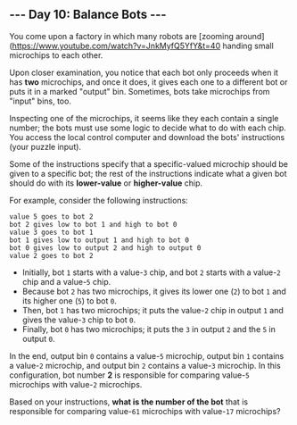 ## --- Day 10: Balance Bots ---
You come upon a factory in which many robots are [zooming around](https://www.youtube.com/watch?v=JnkMyfQ5YfY&t=40 handing small microchips to each other.
 
Upon closer examination, you notice that each bot only proceeds when it has **two** microchips, and once it does, it gives each one to a different bot or puts it in a marked "output" bin. Sometimes, bots take microchips from "input" bins, too.
 
Inspecting one of the microchips, it seems like they each contain a single number; the bots must use some logic to decide what to do with each chip. You access the local control computer and download the bots' instructions (your puzzle input).
 
Some of the instructions specify that a specific-valued microchip should be given to a specific bot; the rest of the instructions indicate what a given bot should do with its **lower-value** or **higher-value** chip.
 
For example, consider the following instructions:
 
```
value 5 goes to bot 2
bot 2 gives low to bot 1 and high to bot 0
value 3 goes to bot 1
bot 1 gives low to output 1 and high to bot 0
bot 0 gives low to output 2 and high to output 0
value 2 goes to bot 2
```
 
- Initially, bot `1` starts with a value-`3` chip, and bot `2` starts with a value-`2` chip and a value-`5` chip.
- Because bot `2` has two microchips, it gives its lower one (`2`) to bot `1` and its higher one (`5`) to bot `0`.
- Then, bot `1` has two microchips; it puts the value-`2` chip in output `1` and gives the value-`3` chip to bot `0`.
- Finally, bot `0` has two microchips; it puts the `3` in output `2` and the `5` in output `0`.
 
In the end, output bin `0` contains a value-`5` microchip, output bin `1` contains a value-`2` microchip, and output bin `2` contains a value-`3` microchip. In this configuration, bot number **2** is responsible for comparing value-`5` microchips with value-`2` microchips.
 
Based on your instructions, **what is the number of the bot** that is responsible for comparing value-`61` microchips with value-`17` microchips?
 